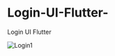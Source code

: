 # Login-UI-Flutter-
Login UI Flutter 

![Login1](https://user-images.githubusercontent.com/88297426/197692888-8e61c9da-a634-43d9-9266-2c8bd5850fa7.png)
